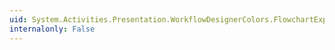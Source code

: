 ```yaml
---
uid: System.Activities.Presentation.WorkflowDesignerColors.FlowchartExpressionButtonPressedBrush
internalonly: False
---
```

